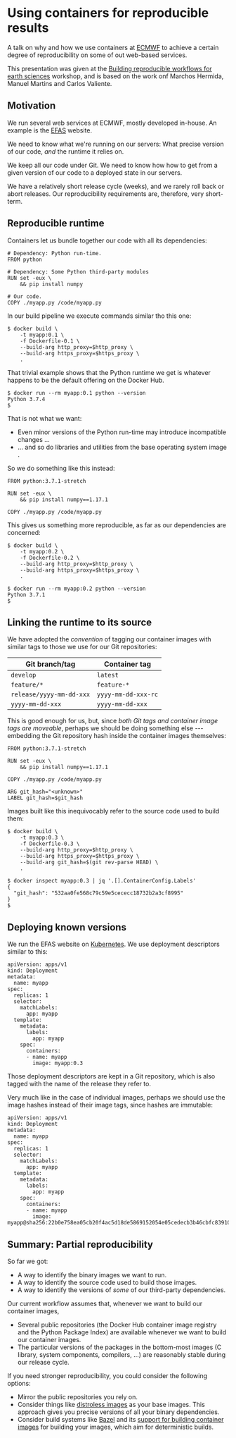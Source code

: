 # Using containers for reproducible results

A talk on why and how we use containers at
[ECMWF](https://www.ecmwf.int/) to achieve a certain degree of
reproducibility on some of out web-based services.

This presentation was given at the [Building reproducible workflows
for earth sciences](https://www.ecmwf.int/en/learning/workshops/building-reproducible-workflows)
workshop, and is based on the work onf Marchos Hermida, Manuel Martins
and Carlos Valiente.


## Motivation

We run several web services at ECMWF, mostly developed in-house. An
example is the [EFAS](https://www.efas.eu/efas_frontend/#/home)
website.

We need to know what we're running on our servers: What precise
version of our code, *and* the runtime it relies on.

We keep all our code under Git. We need to know how how to get from a
given version of our code to a deployed state in our servers.

We have a relatively short release cycle (weeks), and we rarely roll
back or abort releases. Our reproducibility requirements are,
therefore, very short-term.


## Reproducible runtime

Containers let us bundle together our code with all its dependencies:

```
# Dependency: Python run-time.
FROM python

# Dependency: Some Python third-party modules
RUN set -eux \
    && pip install numpy

# Our code.
COPY ./myapp.py /code/myapp.py
```

In our build pipeline we execute commands similar tho this one:

```
$ docker build \
    -t myapp:0.1 \
	-f Dockerfile-0.1 \
	--build-arg http_proxy=$http_proxy \
	--build-arg https_proxy=$https_proxy \
	.
```

That trivial example shows that the Python runtime we get is whatever
happens to be the default offering on the Docker Hub.

```
$ docker run --rm myapp:0.1 python --version
Python 3.7.4
$
```

That is not what we want:

* Even minor versions of the Python run-time may introduce
  incompatible changes ...
* ... and so do libraries and utilities from the base operating system
  image .

So we do something like this instead:

```
FROM python:3.7.1-stretch

RUN set -eux \
    && pip install numpy==1.17.1

COPY ./myapp.py /code/myapp.py
```

This gives us something more reproducible, as far as our dependencies
are concerned:

```
$ docker build \
    -t myapp:0.2 \
	-f Dockerfile-0.2 \
	--build-arg http_proxy=$http_proxy \
	--build-arg https_proxy=$https_proxy \
	.
```

```
$ docker run --rm myapp:0.2 python --version
Python 3.7.1
$
```


## Linking the runtime to its source

We have adopted the *convention* of tagging our container images with
similar tags to those we use for our Git repositories:

| Git branch/tag           | Container tag       |
|--------------------------|---------------------|
| `develop`                | `latest`            |
| `feature/*`              | `feature-*`         |
| `release/yyyy-mm-dd-xxx` | `yyyy-mm-dd-xxx-rc` |
| `yyyy-mm-dd-xxx`         | `yyyy-mm-dd-xxx`    |

This is good enough for us, but, since *both Git tags and container
image tags are moveable*, perhaps we should be doing something else
--- embedding the Git repository hash inside the container images
themselves:

```
FROM python:3.7.1-stretch

RUN set -eux \
    && pip install numpy==1.17.1

COPY ./myapp.py /code/myapp.py

ARG git_hash="<unknown>"
LABEL git_hash=$git_hash
```

Images built like this inequivocably refer to the source code used to
build them:

```
$ docker build \
    -t myapp:0.3 \
	-f Dockerfile-0.3 \
	--build-arg http_proxy=$http_proxy \
	--build-arg https_proxy=$https_proxy \
	--build-arg git_hash=$(git rev-parse HEAD) \
	.
```

```
$ docker inspect myapp:0.3 | jq '.[].ContainerConfig.Labels'
{
  "git_hash": "532aa0fe568c79c59e5cececc18732b2a3cf8995"
}
$
```


## Deploying known versions

We run the EFAS website on [Kubernetes](https://kubernetes.io/). We
use deployment descriptors similar to this:

```
apiVersion: apps/v1
kind: Deployment
metadata:
  name: myapp
spec:
  replicas: 1
  selector:
    matchLabels:
      app: myapp
  template:
    metadata:
      labels:
        app: myapp
    spec:
      containers:
      - name: myapp
	    image: myapp:0.3
```

Those deployment descriptors are kept in a Git repository, which is
also tagged with the name of the release they refer to.

Very much like in the case of individual images, perhaps we should use
the image hashes instead of their image tags, since hashes are
immutable:

```
apiVersion: apps/v1
kind: Deployment
metadata:
  name: myapp
spec:
  replicas: 1
  selector:
    matchLabels:
      app: myapp
  template:
    metadata:
      labels:
        app: myapp
    spec:
      containers:
      - name: myapp
	    image: myapp@sha256:22b0e758ea05cb20f4ac5d18de5869152054e05cedecb3b46cbfc839101423ef
```


## Summary: Partial reproducibility

So far we got:

* A way to identify the binary images we want to run.
* A way to identify the source code used to build those images.
* A way to identify the versions of *some* of our third-party
  dependencies.

Our current workflow assumes that, whenever we want to build our
container images,

* Several public repositories (the Docker Hub container image registry
  and the Python Package Index) are available whenever we want to
  build our container images.
* The particular versions of the packages in the bottom-most images (C
  library, system components, compilers, ...) are reasonably stable
  during our release cycle.

If you need stronger reproducibility, you could consider the following
options:

* Mirror the public repositories you rely on.
* Consider things like [distroless
  images](https://github.com/GoogleContainerTools/distroless) as your
  base images. This approach gives you precise versions of all your
  binary dependencies.
* Consider build systems like [Bazel](https://bazel.build/) and its
  [support for building container
  images](https://github.com/bazelbuild/rules_docker) for building
  your images, which aim for deterministic builds.
